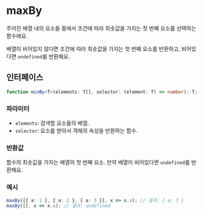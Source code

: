 # maxBy

주어진 배열 내의 요소들 중에서 조건에 따라 최솟값을 가지는 첫 번째 요소를 선택하는 함수에요.

배열이 비어있지 않다면 조건에 따라 최솟값을 가지는 첫 번째 요소를 반환하고, 비어있다면 `undefined`를 반환해요.

## 인터페이스

```typescript
function minBy<T>(elements: T[], selector: (element: T) => number): T;
```

### 파라미터

- `elements`: 검색할 요소들의 배열.
- `selector`: 요소를 받아서 객체의 속성을 반환하는 함수.

### 반환값

함수의 최솟값을 가지는 배열의 첫 번째 요소. 만약 배열이 비어있다면 `undefined`를 반환해요.

### 예시

```typescript
maxBy([{ a: 1 }, { a: 2 }, { a: 3 }], x => x.a); // 결과: { a: 3 }
maxBy([], x => x.a); // 결과: undefined
```
